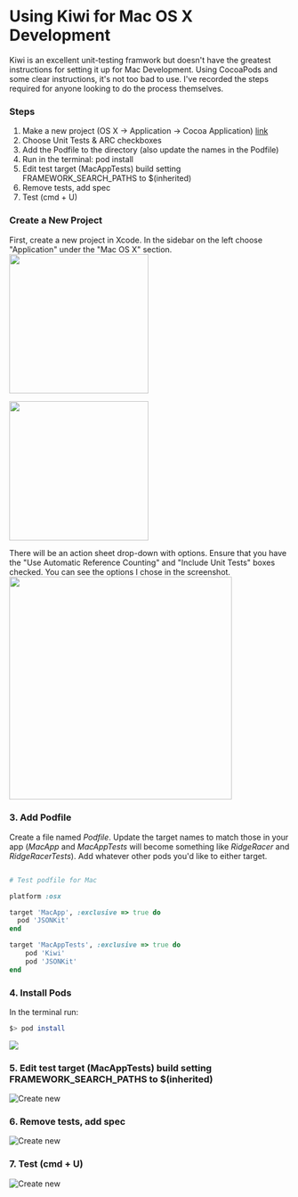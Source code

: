 Using Kiwi for Mac OS X Development
=============

Kiwi is an excellent unit-testing framwork but doesn't have the greatest instructions for setting it up for Mac Development. Using CocoaPods and some clear instructions, it's not too bad to use. I've recorded the steps required for anyone looking to do the process themselves.

### Steps
1. Make a new project (OS X -> Application -> Cocoa Application) [link](#step1)
1. Choose Unit Tests & ARC checkboxes
1. Add the Podfile to the directory (also update the names in the Podfile)
1. Run in the terminal: pod install
1. Edit test target (MacAppTests) build setting FRAMEWORK_SEARCH_PATHS to $(inherited)
1. Remove tests, add spec
1. Test (cmd + U)

### Create a New Project
First, create a new project in Xcode. In the sidebar on the left choose "Application" under the "Mac OS X" section.
<img src="https://raw.github.com/shepting/kiwi-mac-demo/master/tutorial_images/1-create_new_project.png" width=250 />

<img src="https://raw.github.com/shepting/kiwi-mac-demo/master/tutorial_images/2-cocoa_application_type.png" width=250/>

There will be an action sheet drop-down with options. Ensure that you have the "Use Automatic Reference Counting" and "Include Unit Tests" boxes checked. You can see the options I chose in the screenshot.
<img src = "https://raw.github.com/shepting/kiwi-mac-demo/master/tutorial_images/3-use_arc_and_unit_tests.png" width=400 />


### 3. Add Podfile
Create a file named *Podfile*. Update the target names to match those in your app (*MacApp* and *MacAppTests* will become something like *RidgeRacer* and *RidgeRacerTests*). Add whatever other pods you'd like to either target.

```ruby

# Test podfile for Mac

platform :osx

target 'MacApp', :exclusive => true do
  pod 'JSONKit'
end

target 'MacAppTests', :exclusive => true do
	pod 'Kiwi'
	pod 'JSONKit'
end
```

### 4. Install Pods
In the terminal run: 

```bash
$> pod install
```
<img src="https://raw.github.com/shepting/kiwi-mac-demo/master/tutorial_images/4-pod_install.png" />

### 5. Edit test target (MacAppTests) build setting FRAMEWORK_SEARCH_PATHS to $(inherited)
![Create new](https://raw.github.com/shepting/kiwi-mac-demo/master/tutorial_images/7-change_framework_search_path.png)

### 6. Remove tests, add spec
![Create new](https://raw.github.com/shepting/kiwi-mac-demo/master/tutorial_images/9-add_spec_file.png)

### 7. Test (cmd + U)
![Create new](https://raw.github.com/shepting/kiwi-mac-demo/master/tutorial_images/11-implement_methods.png)
